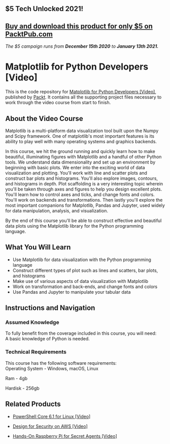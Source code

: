 ## $5 Tech Unlocked 2021!
[Buy and download this product for only $5 on PacktPub.com](https://www.packtpub.com/)
-----
*The $5 campaign         runs from __December 15th 2020__ to __January 13th 2021.__*

# Matplotlib for Python Developers [Video]
This is the code repository for [Matplotlib for Python Developers [Video]](https://www.packtpub.com/big-data-and-business-intelligence/matplotlib-python-developers-video?utm_source=github&utm_medium=repository&utm_campaign=9781787281998), published by [Packt](https://www.packtpub.com/?utm_source=github). It contains all the supporting project files necessary to work through the video course from start to finish.
## About the Video Course
Matplotlib is a multi-platform data visualization tool built upon the Numpy and Scipy framework. One of matplotlib's most important features is its ability to play well with many operating systems and graphics backends.

In this course, we hit the ground running and quickly learn how to make beautiful, illuminating figures with Matplotlib and a handful of other Python tools. We understand data dimensionality and set up an environment by beginning with basic plots. We enter into the exciting world of data visualization and plotting. You'll work with line and scatter plots and construct bar plots and histograms. You'll also explore images, contours, and histograms in depth. Plot scaffolding is a very interesting topic wherein you'll be taken through axes and figures to help you design excellent plots. You'll learn how to control axes and ticks, and change fonts and colors. You'll work on backends and transformations. Then lastly you'll explore the most important companions for Matplotlib, Pandas and Jupyter, used widely for data manipulation, analysis, and visualization.

By the end of this course you'll be able to construct effective and beautiful data plots using the Matplotlib library for the Python programming language.



<H2>What You Will Learn</H2>
<DIV class=book-info-will-learn-text>
<UL>
<LI>Use Matplotlib for data visualization with the Python programming language 
<LI>Construct different types of plot such as lines and scatters, bar plots, and histograms 
<LI>Make use of various aspects of data visualization with Matplotlib 
<LI>Work on transformation and back-ends, and change fonts and colors&nbsp; 
<LI>Use Pandas and Jupyter to manipulate your tabular data </LI></UL></DIV>

## Instructions and Navigation
### Assumed Knowledge
To fully benefit from the coverage included in this course, you will need:<br/>
A basic knowledge of Python is needed.
### Technical Requirements
This course has the following software requirements:<br/>
Operating System - Windows, macOS, Linux

Ram - 4gb

Hardisk - 256gb

## Related Products
* [PowerShell Core 6.1 for Linux [Video]](https://www.packtpub.com/virtualization-and-cloud/powershell-core-61-linux-video?utm_source=github&utm_medium=repository&utm_campaign=9781838559595)

* [Design for Security on AWS [Video]](https://www.packtpub.com/virtualization-and-cloud/design-security-aws-video?utm_source=github&utm_medium=repository&utm_campaign=9781838556440)

* [Hands-On Raspberry Pi for Secret Agents [Video]](https://www.packtpub.com/hardware-and-creative/hands-raspberry-pi-secret-agents-video?utm_source=github&utm_medium=repository&utm_campaign=9781789952513)

